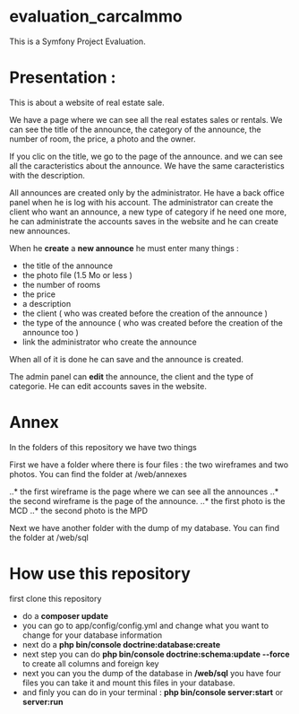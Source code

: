 evaluation_carcaImmo
====================

This is a Symfony Project Evaluation.

# **Presentation** :

This is about a website of real estate sale.

We have a page where we can see all the real estates sales or rentals.
We can see the title of the announce, the category of the announce, the number of room, the price, a photo and the owner.

If you clic on the title, we go to the page of the announce. and we can see all the caracteristics about the announce. We have the same caracteristics with the description.

All announces are created only by the administrator. He have a back office panel when he is log with his account.
The administrator can create the client who want an announce, a new type of category if he need one more, he can administrate the accounts saves in the website and he can create new announces.

When he **create** a **new announce** he must enter many things :
 * the title of the announce
 * the photo file (1.5 Mo or less )
 * the number of rooms
 * the price
 * a description
 * the client ( who was created before the creation of the announce )
 * the type of the announce ( who was created before the creation of the announce too )
 * link the administrator who create the announce

When all of it is done he can save and the announce is created.

The admin panel can **__edit__** the announce, the client and the type of categorie.
He can edit accounts saves in the website.

# **Annex**

In the folders of this repository we have two things

First we have a folder where there is  four files : the two wireframes and two photos.
You can find the folder at /web/annexes

..* the first wireframe is the page where we can see all the announces
..* the second wireframe is the page of the announce.
..* the first photo is the MCD
..* the second photo is the MPD

Next we have another folder with the dump of my database.
You can find the folder at /web/sql


# **How use this repository**

first clone this repository

  * do a **__composer update__**
 * you can go to app/config/config.yml and change what you want to change for your database information
 * next do a **__php bin/console doctrine:database:create__**
 * next step you can do **__php bin/console doctrine:schema:update --force__** to create all columns and foreign key
 * next you can you the dump of the database in **/web/sql** you have four files you can take it and mount this files in your database.
 * and finly you can do in your terminal : **__php bin/console server:start__** or **__server:run__**
